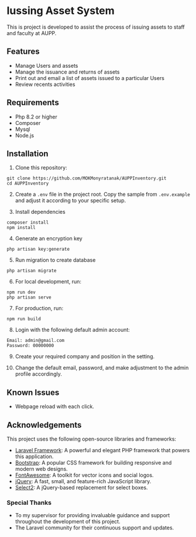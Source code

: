
# Iussing Asset System

This is project is developed to assist the process of issuing assets to staff and faculty at AUPP.

## Features

- Manage Users and assets
- Manage the issuance and returns of assets
- Print out and email a list of assets issued to a particular Users
- Review recents activities

## Requirements

- Php 8.2 or higher
- Composer
- Mysql
- Node.js

## Installation

1. Clone this repository:
```
git clone https://github.com/MOKMonyratanak/AUPPInventory.git
cd AUPPInventory
```

2. Create a `.env` file in the project root. Copy the sample from `.env.example` and adjust it according to your specific setup.

3. Install dependencies
```
composer install
npm install
```

4. Generate an encryption key
```
php artisan key:generate
```

5. Run migration to create database
```
php artisan migrate
```

6. For local development, run:
```
npm run dev
php artisan serve
```

7. For production, run:
```
npm run build
```

8. Login with the following default admin account:
```
Email: admin@gmail.com
Password: 00000000
```

9. Create your required company and position in the setting.

10. Change the default email, password, and make adjustment to the admin profile accordingly.

## Known Issues
- Webpage reload with each click.

## Acknowledgements

This project uses the following open-source libraries and frameworks:

- [Laravel Framework](https://laravel.com/): A powerful and elegant PHP framework that powers this application.
- [Bootstrap](https://getbootstrap.com/): A popular CSS framework for building responsive and modern web designs.
- [FontAwesome](https://fontawesome.com/): A toolkit for vector icons and social logos.
- [jQuery](https://jquery.com/): A fast, small, and feature-rich JavaScript library.
- [Select2](https://select2.org/): A jQuery-based replacement for select boxes.

### Special Thanks

- To my supervisor for providing invaluable guidance and support throughout the development of this project.
- The Laravel community for their continuous support and updates.
